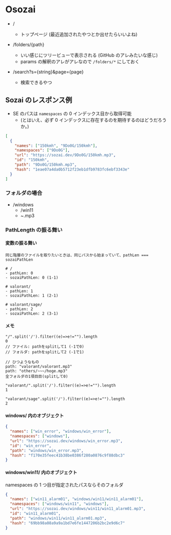 # Osozai

- /

  - トップページ (最近追加されたやつとか出せたらいいよね)

- /folders/{path}

  - いい感じにツリービューで表示される (GitHub のアレみたいな感じ)
  - params の解釈のアレがアレなので `/folders/*` にしておく

- /search?s={string}&page={page}
  - 検索できるやつ

## Sozai のレスポンス例

- SE のパスは `namespaces` の 0 インデックス目から取得可能
  - (とはいえ、必ず 0 インデックスに存在するのを期待するのはどうだろうか。)

```json
[
  {
    "names": ["150kmh", "9Do0G/150kmh"],
    "namespaces": ["9Do0G"],
    "url": "https://sozai.dev/9Do0G/150kmh.mp3",
    "id": "150kmh",
    "path": "9Do0G/150kmh.mp3",
    "hash": "1eae07a4da0b5712f23eb1dfb9783fc6ebf3343e"
  }
]
```

### フォルダの場合

- /windows
  - /win11
  - ~.mp3

### PathLength の振る舞い

#### 変数の振る舞い

```
同じ階層のファイルを取りたいときは、同じパスから始まっていて、pathLen === sozaiPathLen

# /
- pathLen: 0
- sozaiPathLen: 0 (1-1)

# valorant/
- pathLen: 1
- sozaiPathLen: 1 (2-1)

# valorant/sage/
- pathLen: 2
- sozaiPathLen: 2 (3-1)

```

#### メモ

```
"/".split('/').filter((e)=>e!="").length
0
// ファイル: pathをsplitして1 (-1で0)
// フォルダ: pathをsplitして2 (-1で1)

// ひつようなもの
path: "valorant/valorant.mp3"
path: "others/~~~/hoge.mp3"
全フォルダの1項目目(splitして0)

"valorant/".split('/').filter((e)=>e!="").length
1

"valorant/sage".split('/').filter((e)=>e!="").length
2
```

#### windows/ 内のオブジェクト

```json
{
  "names": ["win_error", "windows/win_error"],
  "namespaces": ["windows"],
  "url": "https://sozai.dev/windows/win_error.mp3",
  "id": "win_error",
  "path": "windows/win_error.mp3",
  "hash": "f170e35feec41b38be0386f280a0876c9f88dbc3"
}
```

#### windows/win11/ 内のオブジェクト

namespaces の 1 つ目が指定されたパスならそのフォルダ

```json
{
  "names": ["win11_alarm01", "windows/win11/win11_alarm01"],
  "namespaces": ["windows/win11", "windows"],
  "url": "https://sozai.dev/windows/win11/win11_alarm01.mp3",
  "id": "win11_alarm01",
  "path": "windows/win11/win11_alarm01.mp3",
  "hash": "69bb98a08a9a9a1bd7e6fe1447206b2bc2e9d6c7"
}
```
